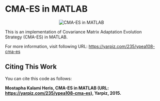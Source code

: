 # CMA-ES in MATLAB

<p align="center">
    <img src="https://yarpiz.com/wp-content/uploads/2015/09/ypea108-cma-es.jpg" alt="CMA-ES in MATLAB">
</p>

This is an implementation of Covariance Matrix Adaptation Evolution Strategy (CMA-ES) in MATLAB.

For more information, visit following URL:
https://yarpiz.com/235/ypea108-cma-es

## Citing This Work
You can cite this code as follows:

**Mostapha Kalami Heris, CMA-ES in MATLAB (URL: https://yarpiz.com/235/ypea108-cma-es), Yarpiz, 2015.**
